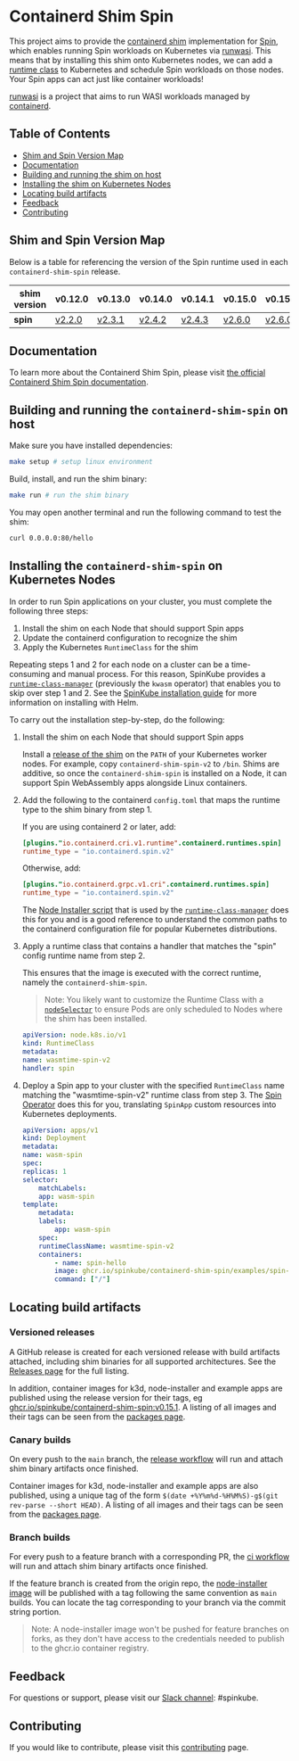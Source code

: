 # Containerd Shim Spin

This project aims to provide the [containerd shim](https://github.com/containerd/containerd/blob/main/core/runtime/v2/README.md#runtime-shim) implementation for [Spin](https://developer.fermyon.com/spin), which enables running Spin workloads on Kubernetes via [runwasi](https://github.com/deislabs/runwasi). This means that by installing this shim onto Kubernetes nodes, we can add a [runtime class](https://kubernetes.io/docs/concepts/containers/runtime-class/) to Kubernetes and schedule Spin workloads on those nodes. Your Spin apps can act just like container workloads!

[runwasi](https://github.com/deislabs/runwasi) is a project that aims to run WASI workloads managed by [containerd](https://containerd.io/).

## Table of Contents

- [Shim and Spin Version Map](#shim-and-spin-version-map)
- [Documentation](#documentation)
- [Building and running the shim on host](#building-and-running-the-containerd-shim-spin-on-host)
- [Installing the shim on Kubernetes Nodes](#installing-the-containerd-shim-spin-on-kubernetes-nodes)
- [Locating build artifacts](#locating-build-artifacts)
- [Feedback](#feedback)
- [Contributing](#contributing)

## Shim and Spin Version Map

Below is a table for referencing the version of the Spin runtime used in each `containerd-shim-spin` release.

| **shim version** | v0.12.0                                                       | v0.13.0                                                       | v0.14.0                                                       | v0.14.1                                                       | v0.15.0                                                       | v0.15.1                                                       | v0.16.0    | v0.17.0    | v0.18.0 |
| ---------------- | ------------------------------------------------------------- | ------------------------------------------------------------- | ------------------------------------------------------------- | ------------------------------------------------------------- | ------------------------------------------------------------- | ------------------------------------------------------------- | --- | --- | --- |
| **spin**         | [v2.2.0](https://github.com/fermyon/spin/releases/tag/v2.2.0) | [v2.3.1](https://github.com/fermyon/spin/releases/tag/v2.3.1) | [v2.4.2](https://github.com/fermyon/spin/releases/tag/v2.4.2) | [v2.4.3](https://github.com/fermyon/spin/releases/tag/v2.4.3) | [v2.6.0](https://github.com/fermyon/spin/releases/tag/v2.6.0) | [v2.6.0](https://github.com/fermyon/spin/releases/tag/v2.6.0) | [v2.6.0](https://github.com/fermyon/spin/releases/tag/v2.6.0) | [v3.0.0](https://github.com/fermyon/spin/releases/tag/v3.0.0) | [v3.1.2](https://github.com/fermyon/spin/releases/tag/v3.1.2) |

## Documentation

To learn more about the Containerd Shim Spin, please visit [the official Containerd Shim Spin documentation](https://www.spinkube.dev/docs/topics/architecture/#containerd-shim-spin).

## Building and running the `containerd-shim-spin` on host

Make sure you have installed dependencies:
```bash
make setup # setup linux environment
```

Build, install, and run the shim binary:

```bash
make run # run the shim binary
```

You may open another terminal and run the following command to test the shim:
```bash
curl 0.0.0.0:80/hello
```

## Installing the `containerd-shim-spin` on Kubernetes Nodes

In order to run Spin applications on your cluster, you must complete the following three steps:

1. Install the shim on each Node that should support Spin apps
2. Update the containerd configuration to recognize the shim
3. Apply the Kubernetes `RuntimeClass` for the shim

Repeating steps 1 and 2 for each node on a cluster can be a time-consuming and manual process. For this reason, SpinKube provides a [`runtime-class-manager`](https://www.spinkube.dev/docs/topics/architecture/#runtime-class-manager) (previously the `kwasm` operator) that enables you to skip over step 1 and 2. See the [SpinKube installation guide](https://www.spinkube.dev/docs/install/installing-with-helm/) for more information on installing with Helm.

To carry out the installation step-by-step, do the following:

1. Install the shim on each Node that should support Spin apps

    Install a [release of the shim](https://github.com/spinkube/containerd-shim-spin/releases) on the `PATH` of your Kubernetes worker nodes. For example, copy `containerd-shim-spin-v2` to `/bin`. Shims are additive, so once the `containerd-shim-spin` is installed on a Node, it can support Spin WebAssembly apps alongside Linux containers.

2. Add the following to the containerd `config.toml` that maps the runtime type to the shim binary from step 1.

    If you are using containerd 2 or later, add:

    ```toml
    [plugins."io.containerd.cri.v1.runtime".containerd.runtimes.spin]
    runtime_type = "io.containerd.spin.v2"
    ```

    Otherwise, add:

    ```toml
    [plugins."io.containerd.grpc.v1.cri".containerd.runtimes.spin]
    runtime_type = "io.containerd.spin.v2"
    ```

    The [Node Installer script](./node-installer/script/installer.sh) that is used by the [`runtime-class-manager`](https://www.spinkube.dev/docs/topics/architecture/#runtime-class-manager) does this for you and is a good reference to understand the common paths to the containerd configuration file for popular Kubernetes distributions.

3. Apply a runtime class that contains a handler that matches the "spin" config runtime name from step 2.

    This ensures that the image is executed with the correct runtime, namely the `containerd-shim-spin`.

    > Note: You likely want to customize the Runtime Class with a [`nodeSelector`](https://kubernetes.io/docs/concepts/scheduling-eviction/assign-pod-node/#nodeselector) to ensure Pods are only scheduled to Nodes where the shim has been installed.

    ```yaml
    apiVersion: node.k8s.io/v1
    kind: RuntimeClass
    metadata:
    name: wasmtime-spin-v2
    handler: spin

    ```

4. Deploy a Spin app to your cluster with the specified `RuntimeClass` name matching the "wasmtime-spin-v2" runtime class from step 3. The [Spin Operator](../spin-operator/_index.md) does this for you, translating `SpinApp` custom resources into Kubernetes deployments.

    ```yaml
    apiVersion: apps/v1
    kind: Deployment
    metadata:
    name: wasm-spin
    spec:
    replicas: 1
    selector:
        matchLabels:
        app: wasm-spin
    template:
        metadata:
        labels:
            app: wasm-spin
        spec:
        runtimeClassName: wasmtime-spin-v2
        containers:
            - name: spin-hello
            image: ghcr.io/spinkube/containerd-shim-spin/examples/spin-rust-hello:v0.13.0
            command: ["/"]
    ```

## Locating build artifacts

### Versioned releases

A GitHub release is created for each versioned release with build artifacts attached, including shim binaries for all supported architectures. See the [Releases page](https://github.com/spinkube/containerd-shim-spin/releases) for the full listing.

In addition, container images for k3d, node-installer and example apps are published using the release version for their tags, eg [ghcr.io/spinkube/containerd-shim-spin:v0.15.1](https://github.com/spinkube/containerd-shim-spin/pkgs/container/containerd-shim-spin%2Fnode-installer/240852005?tag=v0.15.1). A listing of all images and their tags can be seen from the [packages page](https://github.com/orgs/spinkube/packages?repo_name=containerd-shim-spin).

### Canary builds

On every push to the `main` branch, the [release workflow](https://github.com/spinkube/containerd-shim-spin/actions/workflows/release.yaml) will run and attach shim binary artifacts once finished.

Container images for k3d, node-installer and example apps are also published, using a unique tag of the form `$(date +%Y%m%d-%H%M%S)-g$(git rev-parse --short HEAD)`. A listing of all images and their tags can be seen from the [packages page](https://github.com/orgs/spinkube/packages?repo_name=containerd-shim-spin).

### Branch builds

For every push to a feature branch with a corresponding PR, the [ci workflow](https://github.com/spinkube/containerd-shim-spin/actions/workflows/ci.yaml) will run and attach shim binary artifacts once finished.

If the feature branch is created from the origin repo, the [node-installer image](https://github.com/spinkube/containerd-shim-spin/pkgs/container/containerd-shim-spin%2Fnode-installer) will be published with a tag following the same convention as `main` builds. You can locate the tag corresponding to your branch via the commit string portion.

> Note: A node-installer image won't be pushed for feature branches on forks, as they don't have access to the credentials needed to publish to the ghcr.io container registry.

## Feedback

For questions or support, please visit our [Slack channel](https://cloud-native.slack.com/archives/C06PC7JA1EE): #spinkube. 

## Contributing

If you would like to contribute, please visit this [contributing](https://www.spinkube.dev/docs/contrib/) page.